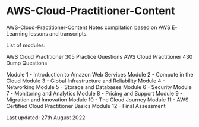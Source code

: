 # AWS-Cloud-Practitioner-Content
AWS-Cloud-Practitioner-Content
Notes compilation based on AWS E-Learning lessons and transcripts.

List of modules:

AWS Cloud Practitioner 305 Practice Questions
AWS Cloud Practitioner 430 Dump Questions

Module 1 - Introduction to Amazon Web Services
Module 2 - Compute in the Cloud
Module 3 - Global Infrastructure and Reliability
Module 4 - Networking
Module 5 - Storage and Databases
Module 6 - Security
Module 7 - Monitoring and Analytics
Module 8 - Pricing and Support
Module 9 - Migration and Innovation
Module 10 - The Cloud Journey
Module 11 - AWS Certified Cloud Practitioner Basics
Module 12 - Final Assessment

Last updated: 27th August 2022


